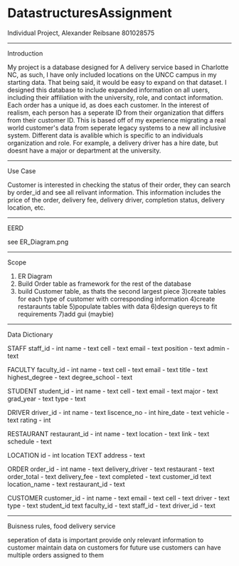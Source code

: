 # DatastructuresAssignment

Individual Project, Alexander Reibsane 801028575

-------------------------------------------------------------------------------------------------------
Introduction

My project is a database designed for A delivery service based in Charlotte NC, as such, I have only included locations on the UNCC campus in my starting data. That being said, it would be easy to expand on that dataset. I designed this database to include expanded information on all users, including their affiliation with the university, role, and contact information. Each order has a unique id, as does each customer. In the interest of realism, each person has a seperate ID from their organization that differs from their customer ID. This is based off of my experience migrating a real world customer's data from seperate legacy systems to a new all inclusive system. Different data is avalible which is specific to an individuals organization and role. For example, a delivery driver has a hire date, but doesnt have a major or department at the university.

---------------------------------------------------------------------------------------------------------
Use Case

Customer is interested in checking the status of their order, they can search by order_id and see all relivant information. This information includes the price of the order, delivery fee, delivery driver, completion status, delivery location, etc.

-------------------------------------------------------------------------------------------------------
EERD

see ER_Diagram.png

-----------------------------------------------------------------------------------------------------------------
Scope

1) ER Diagram
2) Build Order table as framework for the rest of the database
2) build Customer table, as thats the second largest piece
3)create tables for each type of customer with corresponding information
4)create restaraunts table
5)populate tables with data
6)design quereys to fit requirements
7)add gui (maybie)

-----------------------------------------------------------------------------------------------
Data Dictionary

STAFF
staff_id -  int
name - text
cell - text
email - text
position - text
admin - text

FACULTY
faculty_id - int
name - text
cell - text
email - text
title - text
highest_degree - text
degree_school - text

STUDENT
student_id - int
name - text
cell - text
email - text
major - text
grad_year - text
type - text

DRIVER
driver_id - int
name - text
liscence_no - int
hire_date - text
vehicle - text
rating - int

RESTAURANT
restaurant_id - int
name - text
location - text
link - text
schedule - text

LOCATION
id - int
location TEXT
address - text

ORDER
order_id - int
name - text
delivery_driver - text
restaurant - text
order_total - text
delivery_fee - text
completed - text
customer_id text
location_name - text
restaurant_id - text

CUSTOMER
customer_id - int
name - text
email - text
cell - text
driver - text
type - text
student_id text
faculty_id - text
staff_id - text
driver_id - text


------------------------------------------------------------------------------------------------------------------------

Buisness rules, food delivery service

seperation of data is important
provide only relevant information to customer
maintain data on customers for future use
customers can have multiple orders assigned to them


